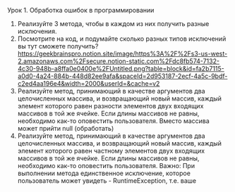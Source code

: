 Урок 1. Обработка ошибок в программировании
1. Реализуйте 3 метода, чтобы в каждом из них получить разные исключения.
2. Посмотрите на код, и подумайте сколько разных типов исключений вы тут сможете получить? https://geekbrainspro.notion.site/image/https%3A%2F%2Fs3-us-west-2.amazonaws.com%2Fsecure.notion-static.com%2Fdc8fb574-7132-4c30-948b-a8ffa0e0400e%2FUntitled.png?table=block&id=fa2b7115-a0d0-4a24-884b-448d82ee9afa&spaceId=2d953187-2ecf-4a5c-9bdf-c2ed4aa196e4&width=2000&userId=&cache=v2
3. Реализуйте метод, принимающий в качестве аргументов два целочисленных массива, и возвращающий новый массив, каждый элемент которого равен разности элементов двух входящих массивов в той же ячейке. Если длины массивов не равны, необходимо как-то оповестить пользователя. Вместо массива может прийти null (обработать)
4. Реализуйте метод, принимающий в качестве аргументов два целочисленных массива, и возвращающий новый массив, каждый элемент которого равен частному элементов двух входящих массивов в той же ячейке. Если длины массивов не равны, необходимо как-то оповестить пользователя. Важно: При выполнении метода единственное исключение, которое пользователь может увидеть - RuntimeException, т.е. ваше